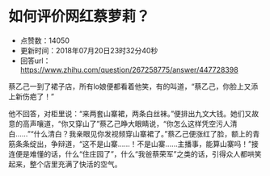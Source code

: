 # 如何评价网红蔡萝莉？
- 点赞数：14050
- 更新时间：2018年07月20日23时32分40秒
- 回答url：https://www.zhihu.com/question/267258775/answer/447728398
<body>
 <p data-pid="tFvepGLs">蔡乙己一到了裙子店，所有lo娘便都看着他笑，有的叫道，“蔡乙己，你脸上又添上新伤疤了！”</p>
 <p data-pid="zyzC2SGc">他不回答，对柜里说：“来两套山寨裙，两条白丝袜。”便排出九文大钱。她们又故意的高声嚷道，“你又穿山了”蔡乙己睁大眼睛说，“你怎么这样凭空污人清白……”“什么清白？我亲眼见你发视频穿山寨裙了。”蔡乙己便涨红了脸，额上的青筋条条绽出，争辩道，“这不是山寨……！不是山寨……主播事，能算山寨吗！”接连便是难懂的话，什么“住庄园了”，什么“我爸蔡荣军”之类的话，引得众人都哄笑起来，整个店里充满了快活的空气。</p>
</body>